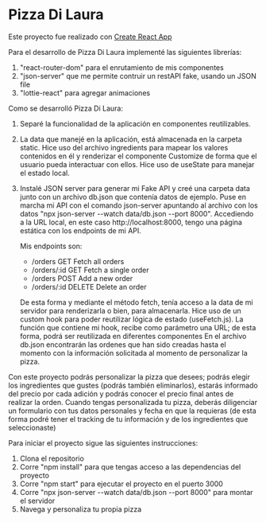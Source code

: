 # Pizza Di Laura

Este proyecto fue realizado con [Create React App](https://github.com/facebook/create-react-app)

Para el desarrollo de Pizza Di Laura implementé las siguientes librerías:

1. "react-router-dom" para el enrutamiento de mis componentes
2. "json-server" que me permite contruir un restAPI fake, usando un JSON file
3. "lottie-react" para agregar animaciones

Como se desarrolló Pizza Di Laura:

1. Separé la funcionalidad de la aplicación en componentes reutilizables.
2. La data que manejé en la aplicación, está almacenada en la carpeta static. Hice uso del archivo ingredients para mapear los valores contenidos en él y renderizar el componente Customize de forma que el usuario pueda interactuar con ellos.
   Hice uso de useState para manejar el estado local.
3. Instalé JSON server para generar mi Fake API y creé una carpeta data junto con un archivo db.json que contenía datos de ejemplo.
   Puse en marcha mi API con el comando json-server apuntando al archivo con los datos "npx json-server --watch data/db.json --port 8000". Accediendo a la URL local, en este caso http://localhost:8000, tengo una página estática con los endpoints de mi API.

   Mis endpoints son:

   - /orders GET Fetch all orders
   - /orders/:id GET Fetch a single order
   - /orders POST Add a new order
   - /orders/:id DELETE Delete an order

   De esta forma y mediante el método fetch, tenía acceso a la data de mi servidor para renderizarla o bien, para almacenarla.
   Hice uso de un custom hook para poder reutilizar lógica de estado (useFetch.js). La función que contiene mi hook, recibe como parámetro una URL; de esta forma, podrá ser reutilizada en diferentes componentes
   En el archivo db.json encontrarán las ordenes que han sido creadas hasta el momento con la información solicitada al momento de personalizar la pizza.

Con este proyecto podrás personalizar la pizza que desees; podrás elegir los ingredientes que gustes (podrás también eliminarlos), estarás informado del precio por cada adición y podrás conocer el precio final antes de realizar la orden. Cuando tengas personalizada tu pizza, deberás diligenciar un formulario con tus datos personales y fecha en que la requieras (de esta forma podré tener el tracking de tu información y de los ingredientes que seleccionaste)

Para iniciar el proyecto sigue las siguientes instrucciones:

1. Clona el repositorio
2. Corre "npm install" para que tengas acceso a las dependencias del proyecto
3. Corre "npm start" para ejecutar el proyecto en el puerto 3000
4. Corre "npx json-server --watch data/db.json --port 8000" para montar el servidor
5. Navega y personaliza tu propia pizza
